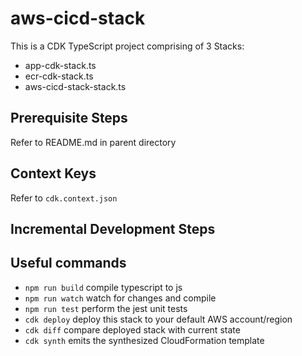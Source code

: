 # aws-cicd-stack

This is a CDK TypeScript project comprising of 3 Stacks:
- app-cdk-stack.ts
- ecr-cdk-stack.ts
- aws-cicd-stack-stack.ts

## Prerequisite Steps
Refer to README.md in parent directory

## Context Keys
Refer to `cdk.context.json`

## Incremental Development Steps

## Useful commands

* `npm run build`   compile typescript to js
* `npm run watch`   watch for changes and compile
* `npm run test`    perform the jest unit tests
* `cdk deploy`      deploy this stack to your default AWS account/region
* `cdk diff`        compare deployed stack with current state
* `cdk synth`       emits the synthesized CloudFormation template

